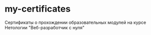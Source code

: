 # my-certificates
Сертификаты о прохождении образовательных модулей на курсе Нетологии "Веб-разработчик с нуля"
